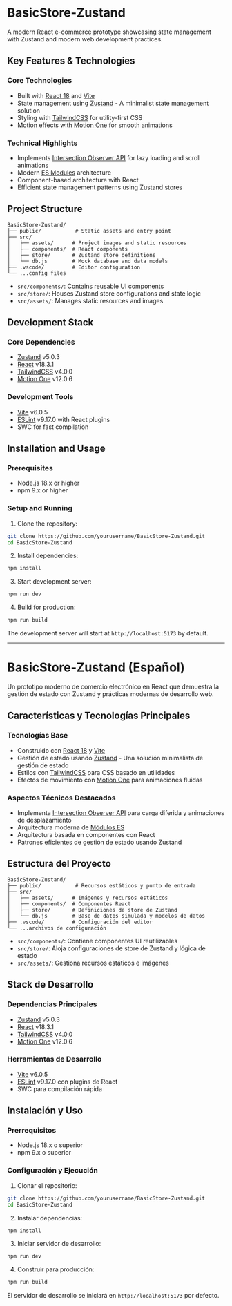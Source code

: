 # BasicStore-Zustand

A modern React e-commerce prototype showcasing state management with Zustand and modern web development practices.

## Key Features & Technologies

### Core Technologies
- Built with [React 18](https://react.dev/) and [Vite](https://vitejs.dev/)
- State management using [Zustand](https://github.com/pmndrs/zustand) - A minimalist state management solution
- Styling with [TailwindCSS](https://tailwindcss.com/) for utility-first CSS
- Motion effects with [Motion One](https://motion.dev/) for smooth animations

### Technical Highlights
- Implements [Intersection Observer API](https://developer.mozilla.org/en-US/docs/Web/API/Intersection_Observer_API) for lazy loading and scroll animations
- Modern [ES Modules](https://developer.mozilla.org/en-US/docs/Web/JavaScript/Guide/Modules) architecture
- Component-based architecture with React
- Efficient state management patterns using Zustand stores

## Project Structure

```
BasicStore-Zustand/
├── public/           # Static assets and entry point
├── src/
│   ├── assets/      # Project images and static resources
│   ├── components/  # React components
│   ├── store/       # Zustand store definitions
│   └── db.js        # Mock database and data models
├── .vscode/         # Editor configuration
└── ...config files
```

- `src/components/`: Contains reusable UI components
- `src/store/`: Houses Zustand store configurations and state logic
- `src/assets/`: Manages static resources and images

## Development Stack

### Core Dependencies
- [Zustand](https://github.com/pmndrs/zustand) v5.0.3
- [React](https://react.dev/) v18.3.1
- [TailwindCSS](https://tailwindcss.com/) v4.0.0
- [Motion One](https://motion.dev/) v12.0.6

### Development Tools
- [Vite](https://vitejs.dev/) v6.0.5
- [ESLint](https://eslint.org/) v9.17.0 with React plugins
- SWC for fast compilation

## Installation and Usage

### Prerequisites
- Node.js 18.x or higher
- npm 9.x or higher

### Setup and Running
1. Clone the repository:
```bash
git clone https://github.com/yourusername/BasicStore-Zustand.git
cd BasicStore-Zustand
```

2. Install dependencies:
```bash
npm install
```

3. Start development server:
```bash
npm run dev
```

4. Build for production:
```bash
npm run build
```

The development server will start at `http://localhost:5173` by default.

---

# BasicStore-Zustand (Español)

Un prototipo moderno de comercio electrónico en React que demuestra la gestión de estado con Zustand y prácticas modernas de desarrollo web.

## Características y Tecnologías Principales

### Tecnologías Base
- Construido con [React 18](https://react.dev/) y [Vite](https://vitejs.dev/)
- Gestión de estado usando [Zustand](https://github.com/pmndrs/zustand) - Una solución minimalista de gestión de estado
- Estilos con [TailwindCSS](https://tailwindcss.com/) para CSS basado en utilidades
- Efectos de movimiento con [Motion One](https://motion.dev/) para animaciones fluidas

### Aspectos Técnicos Destacados
- Implementa [Intersection Observer API](https://developer.mozilla.org/es/docs/Web/API/Intersection_Observer_API) para carga diferida y animaciones de desplazamiento
- Arquitectura moderna de [Módulos ES](https://developer.mozilla.org/es/docs/Web/JavaScript/Guide/Modules)
- Arquitectura basada en componentes con React
- Patrones eficientes de gestión de estado usando Zustand

## Estructura del Proyecto

```
BasicStore-Zustand/
├── public/           # Recursos estáticos y punto de entrada
├── src/
│   ├── assets/      # Imágenes y recursos estáticos
│   ├── components/  # Componentes React
│   ├── store/       # Definiciones de store de Zustand
│   └── db.js        # Base de datos simulada y modelos de datos
├── .vscode/         # Configuración del editor
└── ...archivos de configuración
```

- `src/components/`: Contiene componentes UI reutilizables
- `src/store/`: Aloja configuraciones de store de Zustand y lógica de estado
- `src/assets/`: Gestiona recursos estáticos e imágenes

## Stack de Desarrollo

### Dependencias Principales
- [Zustand](https://github.com/pmndrs/zustand) v5.0.3
- [React](https://react.dev/) v18.3.1
- [TailwindCSS](https://tailwindcss.com/) v4.0.0
- [Motion One](https://motion.dev/) v12.0.6

### Herramientas de Desarrollo
- [Vite](https://vitejs.dev/) v6.0.5
- [ESLint](https://eslint.org/) v9.17.0 con plugins de React
- SWC para compilación rápida

## Instalación y Uso

### Prerrequisitos
- Node.js 18.x o superior
- npm 9.x o superior

### Configuración y Ejecución
1. Clonar el repositorio:
```bash
git clone https://github.com/yourusername/BasicStore-Zustand.git
cd BasicStore-Zustand
```

2. Instalar dependencias:
```bash
npm install
```

3. Iniciar servidor de desarrollo:
```bash
npm run dev
```

4. Construir para producción:
```bash
npm run build
```

El servidor de desarrollo se iniciará en `http://localhost:5173` por defecto.
